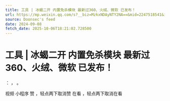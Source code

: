 ```yaml
---
title: 工具 | 冰蝎二开 内置免杀模块 最新过360、火绒、微软 已发布！
url: https://mp.weixin.qq.com/s?__biz=MzkxNDAyNTY2NA==&mid=2247518541&idx=1&sn=6875b41942fd0e88e92780a02eca915e
source: Doonsec's feed
date: 2024-09-08
fetch_date: 2025-10-06T18:21:02.728500
---
```


# 工具 | 冰蝎二开 内置免杀模块 最新过360、火绒、微软 已发布！

：
，
。

视频
小程序
赞
，轻点两下取消赞
在看
，轻点两下取消在看